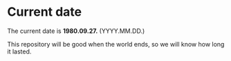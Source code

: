 # Current date

The current date is **1980.09.27.** (YYYY.MM.DD.)

This repository will be good when the world ends, so we will know how long it lasted.